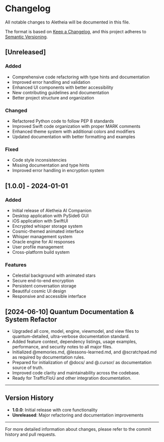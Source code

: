 # Changelog

All notable changes to Aletheia will be documented in this file.

The format is based on [Keep a Changelog](https://keepachangelog.com/en/1.0.0/),
and this project adheres to [Semantic Versioning](https://semver.org/spec/v2.0.0.html).

## [Unreleased]

### Added
- Comprehensive code refactoring with type hints and documentation
- Improved error handling and validation
- Enhanced UI components with better accessibility
- New contributing guidelines and documentation
- Better project structure and organization

### Changed
- Refactored Python code to follow PEP 8 standards
- Improved Swift code organization with proper MARK comments
- Enhanced theme system with additional colors and modifiers
- Updated documentation with better formatting and examples

### Fixed
- Code style inconsistencies
- Missing documentation and type hints
- Improved error handling in encryption system

## [1.0.0] - 2024-01-01

### Added
- Initial release of Aletheia AI Companion
- Desktop application with PySide6 GUI
- iOS application with SwiftUI
- Encrypted whisper storage system
- Cosmic-themed animated interface
- Whisper management system
- Oracle engine for AI responses
- User profile management
- Cross-platform build system

### Features
- Celestial background with animated stars
- Secure end-to-end encryption
- Persistent conversation storage
- Beautiful cosmic UI design
- Responsive and accessible interface

## [2024-06-10] Quantum Documentation & System Refactor

- Upgraded all core, model, engine, viewmodel, and view files to quantum-detailed, ultra-verbose documentation standard.
- Added feature context, dependency listings, usage examples, performance, and security notes to all major files.
- Initialized @memories.md, @lessons-learned.md, and @scratchpad.md as required by documentation rules.
- Prepared for initialization of @docs/ and @.cursor/ as documentation source of truth.
- Improved code clarity and maintainability across the codebase.
- Ready for TrafficFloU and other integration documentation.

---

## Version History

- **1.0.0**: Initial release with core functionality
- **Unreleased**: Major refactoring and documentation improvements

---

For more detailed information about changes, please refer to the commit history and pull requests. 